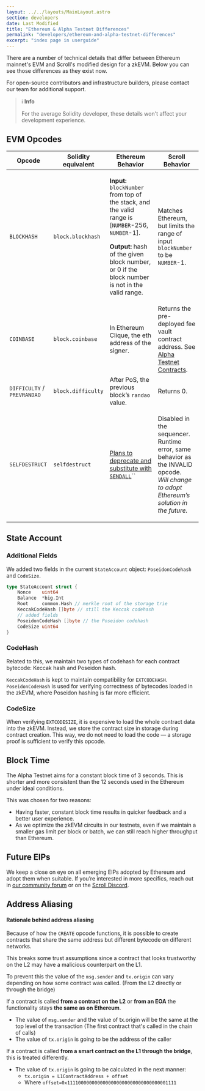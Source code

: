 ```yaml
---
layout: ../../layouts/MainLayout.astro
section: developers
date: Last Modified
title: "Ethereum & Alpha Testnet Differences"
permalink: "developers/ethereum-and-alpha-testnet-differences"
excerpt: "index page in userguide"
---
```


There are a number of technical details that differ between Ethereum mainnet's EVM and Scroll's modified design for a zkEVM. Below you can see those differences as they exist now.

For open-source contributors and infrastructure builders, please contact our team for additional support.

> ℹ️ **Info**
>
> For the average Solidity developer, these details won't affect your development experience.

## EVM Opcodes

| Opcode                      | Solidity equivalent | Ethereum Behavior                                                                                                                                                                                                                                                          | Scroll Behavior                                                                                                                                           |
| --------------------------- | ------------------- | -------------------------------------------------------------------------------------------------------------------------------------------------------------------------------------------------------------------------------------------------------------------------- | --------------------------------------------------------------------------------------------------------------------------------------------------------- |
| `BLOCKHASH`                 | `block.blockhash`   | <p><strong>Input:</strong> <code>blockNumber</code> from top of the stack, and the valid range is [<code>NUMBER</code>-256, <code>NUMBER</code>-1].</p><p><strong>Output:</strong> hash of the given block number, or 0 if the block number is not in the valid range.</p> | Matches Ethereum, but limits the range of input `blockNumber` to be `NUMBER`-1.                                                                           |
| `COINBASE`                  | `block.coinbase`    | In Ethereum Clique, the eth address of the signer.                                                                                                                                                                                                                         | Returns the pre-deployed fee vault contract address. See [Alpha Testnet Contracts](alpha-testnet-contracts.md).                                           |
| `DIFFICULTY` / `PREVRANDAO` | `block.difficulty`  | After PoS, the previous block’s `randao` value.                                                                                                                                                                                                                            | Returns 0.                                                                                                                                                |
| `SELFDESTRUCT`              | `selfdestruct`      | [Plans to deprecate and substitute with `SENDALL`](https://eips.ethereum.org/EIPS/eip-4758)``                                                                                                                                                                              | <p>Disabled in the sequencer. Runtime error, same behavior as the INVALID opcode.<br><em>Will change to adopt Ethereum’s solution in the future.</em></p> |

## State Account

### **Additional Fields**

We added two fields in the current `StateAccount` object: `PoseidonCodehash` and `CodeSize`.

```go
type StateAccount struct {
	Nonce    uint64
	Balance  *big.Int
	Root     common.Hash // merkle root of the storage trie
	KeccakCodeHash []byte // still the Keccak codehash
	// added fields
	PoseidonCodeHash []byte // the Poseidon codehash
	CodeSize uint64
}
```

### **CodeHash**

Related to this, we maintain two types of codehash for each contract bytecode: Keccak hash and Poseidon hash.

`KeccakCodeHash` is kept to maintain compatibility for `EXTCODEHASH`. `PoseidonCodeHash` is used for verifying correctness of bytecodes loaded in the zkEVM, where Poseidon hashing is far more efficient.

### CodeSize

When verifying `EXTCODESIZE`, it is expensive to load the whole contract data into the zkEVM. Instead, we store the contract size in storage during contract creation. This way, we do not need to load the code — a storage proof is sufficient to verify this opcode.

## Block Time

The Alpha Testnet aims for a constant block time of 3 seconds. This is shorter and more consistent than the 12 seconds used in the Ethereum under ideal conditions.

This was chosen for two reasons:

- Having faster, constant block time results in quicker feedback and a better user experience.
- As we optimize the zkEVM circuits in our testnets, even if we maintain a smaller gas limit per block or batch, we can still reach higher throughput than Ethereum.

## Future EIPs

We keep a close on eye on all emerging EIPs adopted by Ethereum and adopt them when suitable. If you’re interested in more specifics, reach out in [our community forum](https://community.scroll.io) or on the [Scroll Discord](https://discord.gg/scroll).

## Address Aliasing

#### Rationale behind address aliasing

Because of how the `CREATE` opcode functions, it is possible to create contracts that share the same address but different bytecode on different networks.

This breaks some trust assumptions since a contract that looks trustworthy on the L2 may have a malicious counterpart on the L1.&#x20;

To prevent this the value of the `msg.sender` and `tx.origin` can vary depending on how some contract was called. (From the L2 directly or through the bridge)

If a contract is called **from a contract on the L2** or **from an EOA** the functionality stays **the same as on Ethereum**.

- The value of `msg.sender` and the value of tx.origin will be the same at the top level of the transaction (The first contract that's called in the chain of calls)
- The value of `tx.origin` is going to be the address of the caller

If a contract is called **from a smart contract on the L1 through the bridge**, this is treated differently.

- The value of `tx.origin` is going to be calculated in the next manner:&#x20;
  - `tx.origin = L1ContractAddress + offset`
  - Where `offset=0x1111000000000000000000000000000000001111`
